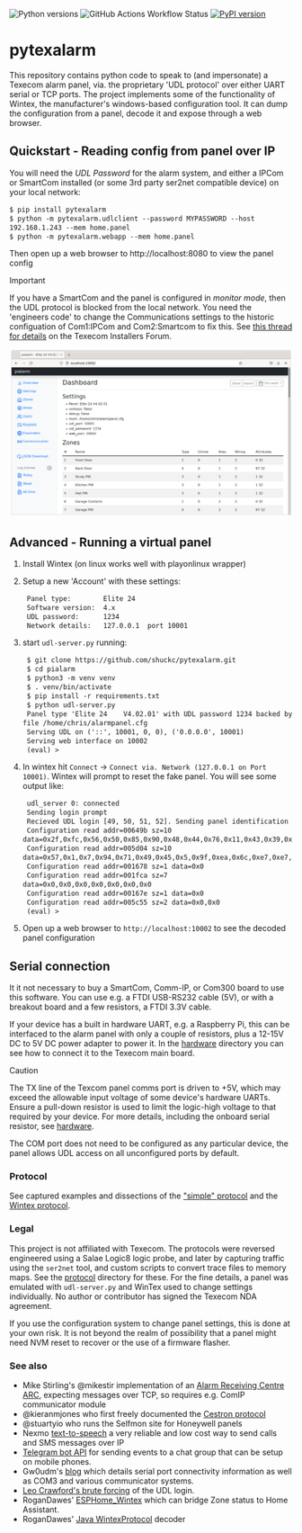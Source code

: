 ![Python versions](https://img.shields.io/pypi/pyversions/pytexalarm.svg) ![GitHub Actions Workflow Status](https://img.shields.io/github/actions/workflow/status/shuckc/pytexalarm/check.yml) [![PyPI version](https://badge.fury.io/py/pytexalarm.svg)](https://badge.fury.io/py/pytexalarm)

# pytexalarm

This repository contains python code to speak to (and impersonate) a Texecom alarm panel, via. the proprietary 'UDL protocol' over either UART serial or TCP ports. The project implements some of the functionality of Wintex, the manufacturer's windows-based configuration tool. It can dump the configuration from a panel, decode it and expose through a web browser.

## Quickstart - Reading config from panel over IP

You will need the *UDL Password* for the alarm system, and either a IPCom or SmartCom installed (or some 3rd party ser2net compatible device) on your local network:

    $ pip install pytexalarm
    $ python -m pytexalarm.udlclient --password MYPASSWORD --host 192.168.1.243 --mem home.panel
    $ python -m pytexalarm.webapp --mem home.panel

Then open up a web browser to http://localhost:8080 to view the panel config

> [!IMPORTANT]
> If you have a SmartCom and the panel is configured in *monitor mode*, then the UDL protocol is blocked from the local network. You need the 'engineers code' to change the Communications settings to the historic configuation of Com1:IPCom and Com2:Smartcom to fix this. See [this thread for details](https://texecom.websitetoolbox.com/post/wintex-connect-over-local-ip-to-smartcom-installation-13602490) on the Texecom Installers Forum.

![Web screenshot](./docs/screenshot.png)

## Advanced - Running a virtual panel

1. Install Wintex (on linux works well with playonlinux wrapper)
2. Setup a new 'Account' with these settings:

        Panel type:        Elite 24
        Software version:  4.x
        UDL password:      1234
        Network details:   127.0.0.1  port 10001

3. start `udl-server.py` running:

        $ git clone https://github.com/shuckc/pytexalarm.git
        $ cd pialarm
        $ python3 -m venv venv
        $ . venv/bin/activate
        $ pip install -r requirements.txt
        $ python udl-server.py
        Panel type 'Elite 24    V4.02.01' with UDL password 1234 backed by file /home/chris/alarmpanel.cfg
        Serving UDL on ('::', 10001, 0, 0), ('0.0.0.0', 10001)
        Serving web interface on 10002
        (eval) >

4. In wintex hit `Connect` -> `Connect via. Network (127.0.0.1 on Port 10001)`. Wintex will prompt to reset the fake panel. You will see some output like:

        udl_server 0: connected
        Sending login prompt
        Recieved UDL login [49, 50, 51, 52]. Sending panel identification
        Configuration read addr=00649b sz=10 data=0x2f,0xfc,0x56,0x50,0x85,0x90,0x48,0x44,0x76,0x11,0x43,0x39,0xce,0xc4,0x19,0x76
        Configuration read addr=005d04 sz=10 data=0x57,0x1,0x7,0x94,0x71,0x49,0x45,0x5,0x9f,0xea,0x6c,0xe7,0xe7,0x1b,0xa8,0x64
        Configuration read addr=001678 sz=1 data=0x0
        Configuration read addr=001fca sz=7 data=0x0,0x0,0x0,0x0,0x0,0x0,0x0
        Configuration read addr=00167e sz=1 data=0x0
        Configuration read addr=005c55 sz=2 data=0x0,0x0
        (eval) >

5. Open up a web browser to `http://localhost:10002` to see the decoded panel configuration

## Serial connection

It it not necessary to buy a SmartCom, Comm-IP, or Com300 board to use this software. You can use e.g. a FTDI USB-RS232 cable (5V), or with a breakout board and a few resistors, a FTDI 3.3V cable.

If your device has a built in hardware UART, e.g. a Raspberry Pi, this can be interfaced to the alarm panel with only a couple of resistors, plus a 12-15V DC to 5V DC power adapter to power it. In the [hardware](hardware/) directory you can see how to connect it to the Texecom main board.

> [!CAUTION]
> The TX line of the Texcom panel comms port is driven to +5V, which may exceed the allowable input voltage of some device's hardware UARTs. Ensure a pull-down resistor is used to limit the logic-high voltage to that required by your device. For more details, including the onboard serial resistor, see [hardware](hardware/).

The COM port does not need to be configured as any particular device, the panel allows UDL access on all unconfigured ports by default.

### Protocol

See captured examples and dissections of the ["simple" protocol](protocol/readme.md) and the [Wintex protocol](protocol/wintex-protocol.md).


### Legal
This project is not affiliated with Texecom. The protocols were reversed engineered using a Salae Logic8 logic probe, and later by capturing traffic using the `ser2net` tool, and custom scripts to convert trace files to memory maps. See the [protocol](protocol/) directory for these. For the fine details, a panel was emulated with `udl-server.py` and WinTex used to change settings individually. No author or contributor has signed the Texecom NDA agreement.

If you use the configuration system to change panel settings, this is done at your own risk. It is not beyond the realm of possibility that a panel might need NVM reset to recover or the use of a firmware flasher.

### See also

* Mike Stirling's @mikestir  implementation of an [Alarm Receiving Centre ARC](https://github.com/mikestir/alarm-server ), expecting messages over TCP, so requires e.g. ComIP communicator module
* @kieranmjones who first freely documented the [Cestron protocol](https://github.com/kieranmjones/homebridge-texecom/blob/master/index.js )
* @stuartyio who runs the Selfmon site for Honeywell panels
* Nexmo [text-to-speech](https://developer.nexmo.com/voice/voice-api/guides/text-to-speech) a very reliable and low cost way to send calls and SMS messages over IP
* [Telegram bot API](https://core.telegram.org/bots/api) for sending events to a chat group that can be setup on mobile phones.
* Gw0udm's [blog](https://gw0udm.wordpress.com/category/texecom/) which details serial port connectivity information as well as COM3 and various communicator systems.
* [Leo Crawford's brute forcing](https://www.leocrawford.org.uk/2019/01/10/brute-forcing-my-own-texecom-premier-elite.html) of the UDL login.
* RoganDawes' [ESPHome_Wintex](https://github.com/RoganDawes/ESPHome_Wintex) which can bridge Zone status to Home Assistant.
* RoganDawes' [Java WintexProtocol](https://github.com/RoganDawes/WintexProtocol) decoder
